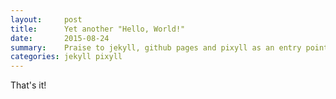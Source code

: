 ```yaml
---
layout:     post
title:      Yet another "Hello, World!"
date:       2015-08-24
summary:    Praise to jekyll, github pages and pixyll as an entry point to blogging
categories: jekyll pixyll
---
```


That's it!